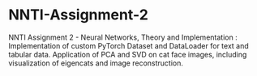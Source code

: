 # NNTI-Assignment-2
NNTI Assignment 2 - Neural Networks, Theory and Implementation : Implementation of custom PyTorch Dataset and DataLoader for text and tabular data. Application of PCA and SVD on cat face images, including visualization of eigencats and image reconstruction.
